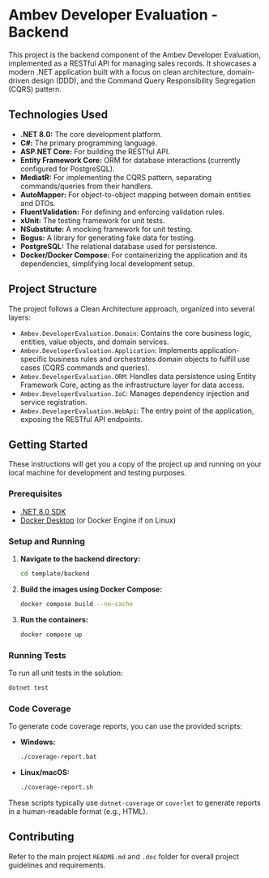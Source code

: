 # Ambev Developer Evaluation - Backend

This project is the backend component of the Ambev Developer Evaluation, implemented as a RESTful API for managing sales records. It showcases a modern .NET application built with a focus on clean architecture, domain-driven design (DDD), and the Command Query Responsibility Segregation (CQRS) pattern.

## Technologies Used

*   **.NET 8.0:** The core development platform.
*   **C#:** The primary programming language.
*   **ASP.NET Core:** For building the RESTful API.
*   **Entity Framework Core:** ORM for database interactions (currently configured for PostgreSQL).
*   **MediatR:** For implementing the CQRS pattern, separating commands/queries from their handlers.
*   **AutoMapper:** For object-to-object mapping between domain entities and DTOs.
*   **FluentValidation:** For defining and enforcing validation rules.
*   **xUnit:** The testing framework for unit tests.
*   **NSubstitute:** A mocking framework for unit testing.
*   **Bogus:** A library for generating fake data for testing.
*   **PostgreSQL:** The relational database used for persistence.
*   **Docker/Docker Compose:** For containerizing the application and its dependencies, simplifying local development setup.

## Project Structure

The project follows a Clean Architecture approach, organized into several layers:

*   `Ambev.DeveloperEvaluation.Domain`: Contains the core business logic, entities, value objects, and domain services.
*   `Ambev.DeveloperEvaluation.Application`: Implements application-specific business rules and orchestrates domain objects to fulfill use cases (CQRS commands and queries).
*   `Ambev.DeveloperEvaluation.ORM`: Handles data persistence using Entity Framework Core, acting as the infrastructure layer for data access.
*   `Ambev.DeveloperEvaluation.IoC`: Manages dependency injection and service registration.
*   `Ambev.DeveloperEvaluation.WebApi`: The entry point of the application, exposing the RESTful API endpoints.

## Getting Started

These instructions will get you a copy of the project up and running on your local machine for development and testing purposes.

### Prerequisites

*   [.NET 8.0 SDK](https://dotnet.microsoft.com/download/dotnet/8.0)
*   [Docker Desktop](https://www.docker.com/products/docker-desktop) (or Docker Engine if on Linux)

### Setup and Running

1.  **Navigate to the backend directory:**
    ```bash
    cd template/backend
    ```

2.  **Build the images using Docker Compose:**
    ```bash
    docker compose build --no-cache
    ```

3.  **Run the containers:**
    ```bash
    docker compose up
    ```

### Running Tests

To run all unit tests in the solution:

```bash
dotnet test
```

### Code Coverage

To generate code coverage reports, you can use the provided scripts:

*   **Windows:**
    ```bash
    ./coverage-report.bat
    ```
*   **Linux/macOS:**
    ```bash
    ./coverage-report.sh
    ```

These scripts typically use `dotnet-coverage` or `coverlet` to generate reports in a human-readable format (e.g., HTML).

## Contributing

Refer to the main project `README.md` and `.doc` folder for overall project guidelines and requirements.
